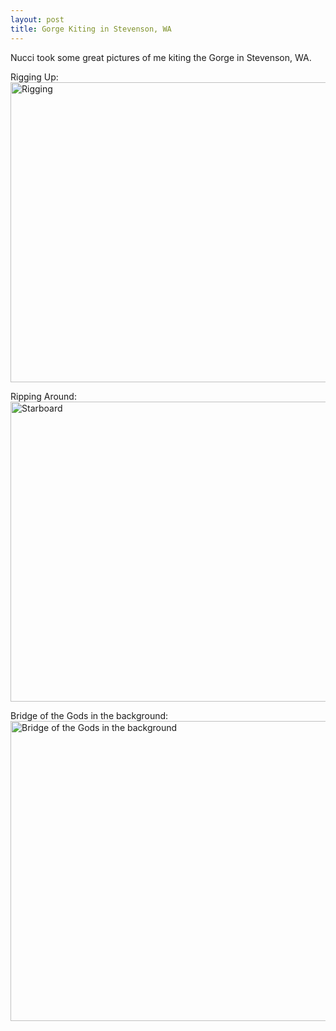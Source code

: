 ```yaml
--- 
layout: post
title: Gorge Kiting in Stevenson, WA
---
```

Nucci took some great pictures of me kiting the Gorge in Stevenson, WA.

Rigging Up:
<a href="http://gallery.andrewloe.com/Kiteboarding/2010-08-15/13358913_fXiqb#971331592_Y5ncV"><img src="http://gallery.andrewloe.com/Kiteboarding/2010-08-15/IMG4416/971331592_Y5ncV-L.jpg" height="480" width="640" alt="Rigging" /></a>

Ripping Around:
<a href="http://gallery.andrewloe.com/Kiteboarding/2010-08-15/13358913_fXiqb#971333512_fkvHb"><img src="http://gallery.andrewloe.com/Kiteboarding/2010-08-15/IMG4431/971333512_fkvHb-L.jpg" height="480" width="640" alt="Starboard" /></a>

Bridge of the Gods in the background:
<a href="http://gallery.andrewloe.com/Kiteboarding/2010-08-15/13358913_fXiqb#971335433_uhoiW"><img src="http://gallery.andrewloe.com/Kiteboarding/2010-08-15/IMG4447/971335433_uhoiW-L.jpg" height="480" width="640" alt="Bridge of the Gods in the background" /></a>
